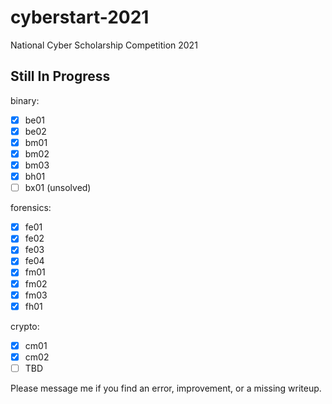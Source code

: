 # cyberstart-2021
National Cyber Scholarship Competition 2021

## Still In Progress
binary:
- [x] be01
- [x] be02
- [x] bm01
- [x] bm02
- [x] bm03
- [x] bh01
- [ ] bx01 (unsolved)

forensics:
- [x] fe01
- [x] fe02
- [x] fe03
- [x] fe04
- [x] fm01
- [x] fm02
- [x] fm03
- [x] fh01

crypto:
- [x] cm01
- [x] cm02
- [ ] TBD

Please message me if you find an error, improvement, or a missing writeup.

